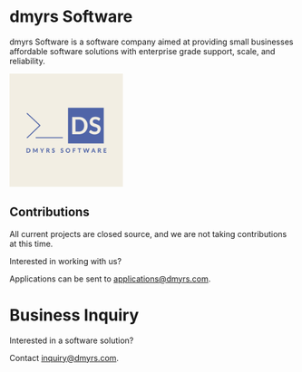 # dmyrs Software

dmyrs Software is a software company aimed at providing small businesses affordable software solutions with enterprise grade support, scale, and reliability.

<img src="../dmyrs%20Software-logos.jpeg" alt="My Image" width="200"/>

## Contributions

All current projects are closed source, and we are not taking contributions at this time.

Interested in working with us?

Applications can be sent to [applications@dmyrs.com](applications@dmyrs.com).

# Business Inquiry

Interested in a software solution?

Contact [inquiry@dmyrs.com](inquiry@dmyrs.com).
